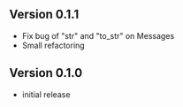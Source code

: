 ## Version 0.1.1

* Fix bug of "str" and "to_str" on Messages
* Small refactoring

## Version 0.1.0

* initial release

